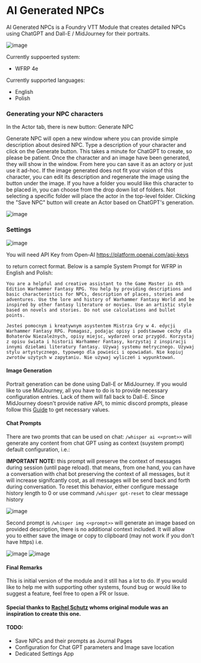 # AI Generated NPCs

AI Generated NPCs is a Foundry VTT Module that creates detailed NPCs using ChatGPT and Dall-E / MidJourney for their portraits. 

![image](https://raw.githubusercontent.com/silentmark/ai-actors/main/other/img1.png)


Currently suppoerted system:
- WFRP 4e

Currently supported languages:
- English
- Polish

### Generating your NPC characters

In the Actor tab, there is new button: Generate NPC

Generate NPC will open a new window where you can provide simple description about desired NPC. Type a description of your character and click on the Generate button. This takes a minute for ChatGPT to create, so please be patient. Once the character and an image have been generated, they will show in the window. From here you can save it as an actory or just use it ad-hoc. If the image generated does not fit your vision of this character, you can edit its description and regenerate the image using the button under the image. If you have a folder you would like this character to be placed in, you can choose from the drop down list of folders. Not selecting a specific folder will place the actor in the top-level folder. Clicking the "Save NPC" button will create an Actor based on ChatGPT's generation. 

![image](https://raw.githubusercontent.com/silentmark/ai-actors/main/other/img2.png)

### Settings

![image](https://raw.githubusercontent.com/silentmark/ai-actors/main/other/img3.png)

You will need API Key from Open-AI https://platform.openai.com/api-keys

to return correct format. Below is a sample System Prompt for WFRP in English and Polish:

```
You are a helpful and creative assistant to the Game Master in 4th Edition Warhammer Fantasy RPG. You help by providing descriptions and basic characteristics for NPCs, description of places, stories and adventures. Use the lore and history of Warhammer Fantasy World and be inspired by other fantasy literature or movies. Use an artistic style based on novels and stories. Do not use calculations and bullet points.
```

```
Jesteś pomocnym i kreatywnym asystentem Mistrza Gry w 4. edycji Warhammer Fantasy RPG. Pomagasz, podając opisy i podstawowe cechy dla Bohaterów Niezależnych, opisy miejsc, wydarzeń oraz przygód. Korzystaj z opisu świata i historii Warhammer Fantasy, korzystaj z inspiracji innymi dziełami literatury fantasy. Używaj systemu metrycznego. Używaj stylu artystycznego, typowego dla powieści i opowiadań. Nie kopiuj zwrotów użytych w zapytaniu. Nie używaj wyliczeń i wypunktowań.
```

#### Image Generation

Portrait generation can be done using Dall-E or MidJourney. If you would like to use MidJourney, all you have to do is to provide necessary configuration entries. Lack of them will fall back to Dall-E. Since MidJourney doesn't provide native API, to mimic discord prompts, please follow this [Guide](https://medium.com/@useapi.net/interact-with-midjourney-using-discord-api-5a2e150f5e97) to get necessary values. 

#### Chat Prompts

There are two promts that can be used on chat: ```/whisper ai <<promt>>``` will generate any content from chat GPT using as context (suystem prompt) default configuration, i.e.:

**IMPORTANT NOTE:** this prompt will preserve the context of messages during session (until page reload). that means, from one hand, you can have a conversation with chat bot preserving the context of all messages, but it will increase signifcantly cost, as all messages will be send back and forth during conversation. To reset this behavior, either configure message history length to 0 or use command ```/whisper gpt-reset``` to clear message history

![image](https://raw.githubusercontent.com/silentmark/ai-actors/main/other/img4.png)

Second prompt is ```/whisper img <<prompt>>``` will generate an image based on provided description, there is no additional context included. It will allow you to either save the image or copy to clipboard (may not work if you don't have https) i.e. 

![image](https://raw.githubusercontent.com/silentmark/ai-actors/main/other/img5.png)
![image](https://raw.githubusercontent.com/silentmark/ai-actors/main/other/img6.png)

#### Final Remarks

This is initial version of the module and it still has a lot to do. If you would like to help me with supporting other systems, found bug or would like to suggest a feature, feel free to open a PR or Issue. 

#### Special thanks to [Rachel Schutz](https://github.com/rachsg7) whoms original module was an inspiration to create this one. 

#### TODO: 

- Save NPCs and their prompts as Journal Pages
- Configuration for Chat GPT parameters and Image save location
- Dedicated Settings App
